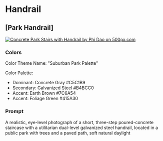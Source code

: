 # Handrail

## [Park Handrail]

[![Concrete Park Stairs with Handrail by Phi Dao on 500px.com](https://drscdn.500px.org/photo/1116570012/q%3D75_m%3D600_k%3D1/v2?sig=13944bc2dc82d9b4900a78c50250a0eac3aa4cca287fed9b7b157366f75cd8fc)](https://500px.com/photo/1116570012/concrete-park-stairs-with-handrail-by-phi-dao)

### Colors

Color Theme Name: "Suburban Park Palette"

Color Palette:

- Dominant: Concrete Gray #C5C1B9
- Secondary: Galvanized Steel #B4BCC0
- Accent: Earth Brown #7C6A54
- Accent: Foliage Green #415A30

### Prompt

A realistic, eye-level photograph of a short, three-step poured-concrete staircase with a utilitarian dual-level galvanized steel handrail, located in a public park with trees and a paved path, soft natural daylight
